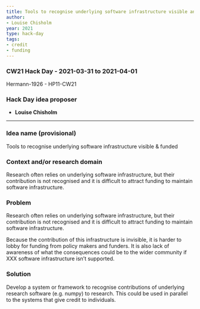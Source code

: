 ```yaml
---
title: Tools to recognise underlying software infrastructure visible and funded
author:
- Louise Chisholm
year: 2021
type: hack-day
tags:
- credit
- funding
---
```


### CW21 Hack Day - 2021-03-31 to 2021-04-01

Hermann-1926 - HP11-CW21


### **Hack Day idea proposer**

* **Louise Chisholm**

---


### **Idea name (provisional)**

Tools to recognise underlying software infrastructure visible & funded

### **Context and/or research domain**

Research often relies on underlying software infrastructure, but their contribution is not recognised and it is difficult to attract funding to maintain software infrastructure.


### **Problem**

Research often relies on underlying software infrastructure, but their contribution is not recognised and it is difficult to attract funding to maintain software infrastructure.

Because the contribution of this infrastructure is invisible, it is harder to lobby for funding from policy makers and funders.  It is also lack of awareness of what the consequences could be to the wider community if XXX software infrastructure isn’t supported.


### **Solution**

Develop a system or framework to recognise contributions of underlying research software (e.g. numpy) to research. This could be used in parallel to the systems that give credit to individuals. 

